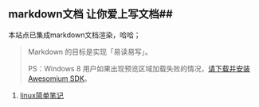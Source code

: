 ## markdown文档 让你爱上写文档##

本站点已集成markdown文档渲染，哈哈；

> Markdown 的目标是实现「易读易写」。
> 
>PS：Windows 8 用户如果出现预览区域加载失败的情况，[请下载并安装 Awesomium SDK](http://markdownpad.com/download/awesomium_v1.6.6_sdk_win.exe)。

1. [linux简单笔记](linux.md)
